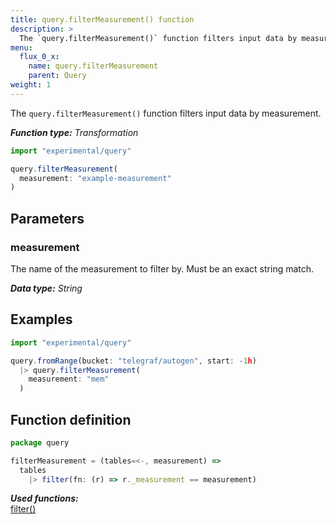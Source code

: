 ```yaml
---
title: query.filterMeasurement() function
description: >
  The `query.filterMeasurement()` function filters input data by measurement.
menu:
  flux_0_x:
    name: query.filterMeasurement
    parent: Query
weight: 1
---
```


The `query.filterMeasurement()` function filters input data by measurement.

_**Function type:** Transformation_

```js
import "experimental/query"

query.filterMeasurement(
  measurement: "example-measurement"
)
```

## Parameters

### measurement
The name of the measurement to filter by.
Must be an exact string match.

_**Data type:** String_

## Examples

```js
import "experimental/query"

query.fromRange(bucket: "telegraf/autogen", start: -1h)
  |> query.filterMeasurement(
    measurement: "mem"
  )
```

## Function definition
```js
package query

filterMeasurement = (tables=<-, measurement) =>
  tables
    |> filter(fn: (r) => r._measurement == measurement)
```

_**Used functions:**_  
[filter()](/flux/v0.x/stdlib/built-in/transformations/filter/)
